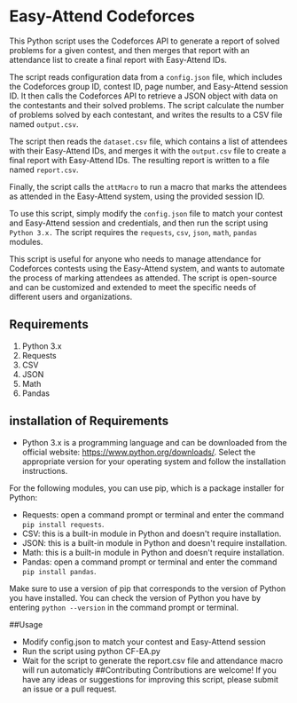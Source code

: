 # Easy-Attend Codeforces
This Python script uses the Codeforces API to generate a report of solved problems for a given contest, and then merges that report with an attendance list to create a final report with Easy-Attend IDs.

The script reads configuration data from a `config.json` file, which includes the Codeforces group ID, contest ID, page number, and Easy-Attend session ID. It then calls the Codeforces API to retrieve a JSON object with data on the contestants and their solved problems. The script calculate the number of problems solved by each contestant, and writes the results to a CSV file named `output.csv`.

The script then reads the `dataset.csv` file, which contains a list of attendees with their Easy-Attend IDs, and merges it with the `output.csv` file to create a final report with Easy-Attend IDs. The resulting report is written to a file named `report.csv`.

Finally, the script calls the `attMacro` to run a macro that marks the attendees as attended in the Easy-Attend system, using the provided session ID.

To use this script, simply modify the `config.json` file to match your contest and Easy-Attend session and credentials, and then run the script using `Python 3.x.` The script requires the `requests`, `csv`, `json`, `math`, `pandas` modules.

This script is useful for anyone who needs to manage attendance for Codeforces contests using the Easy-Attend system, and wants to automate the process of marking attendees as attended. The script is open-source and can be customized and extended to meet the specific needs of different users and organizations.

## Requirements
1. Python 3.x
2. Requests
3. CSV
4. JSON
5. Math
6. Pandas

## installation of Requirements
- Python 3.x is a programming language and can be downloaded from the official website: https://www.python.org/downloads/. Select the appropriate version for your operating system and follow the installation instructions.

For the following modules, you can use pip, which is a package installer for Python:

- Requests: open a command prompt or terminal and enter the command `pip install requests`.
- CSV: this is a built-in module in Python and doesn't require installation.
- JSON: this is a built-in module in Python and doesn't require installation.
- Math: this is a built-in module in Python and doesn't require installation.
- Pandas: open a command prompt or terminal and enter the command `pip install pandas`.

Make sure to use a version of pip that corresponds to the version of Python you have installed.
You can check the version of Python you have by entering `python --version` in the command prompt or terminal.

##Usage
- Modify config.json to match your contest and Easy-Attend session
- Run the script using python CF-EA.py
- Wait for the script to generate the report.csv file and attendance macro will run automaticly 
##Contributing
Contributions are welcome! If you have any ideas or suggestions for improving this script, please submit an issue or a pull request.

